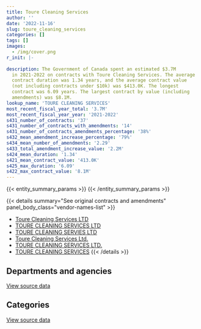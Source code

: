 ```yaml
---
title: Toure Cleaning Services
author: ''
date: '2022-11-16'
slug: toure_cleaning_services
categories: []
tags: []
images:
  - /img/cover.png
r_init: |-
  
description: The Government of Canada spent an estimated $3.7M
  in 2021-2022 on contracts with Toure Cleaning Services. The average
  contract duration was 1.34 years, and the average contract value
  (not including contracts under $10k) was $413.0K. The longest
  contract was 6.09 years. The largest contract by value (including
  amendments) was $8.1M.
lookup_name: 'TOURE CLEANING SERVICES'
most_recent_fiscal_year_total: '3.7M'
most_recent_fiscal_year_year: '2021-2022'
s431_number_of_contracts: '37'
s431_number_of_contracts_with_amendments: '14'
s431_number_of_contracts_amendments_percentage: '38%'
s432_mean_amendment_increase_percentage: '79%'
s434_mean_number_of_amendments: '2.29'
s433_total_amendment_increase_value: '2.2M'
s424_mean_duration: '1.34'
s421_mean_contract_value: '413.0K'
s425_max_duration: '6.09'
s422_max_contract_value: '8.1M'
---
```


<script src="/rmarkdown-libs/htmlwidgets/htmlwidgets.js"></script>
<link href="/rmarkdown-libs/datatables-css/datatables-crosstalk.css" rel="stylesheet" />
<script src="/rmarkdown-libs/datatables-binding/datatables.js"></script>
<script src="/rmarkdown-libs/jquery/jquery-3.6.0.min.js"></script>
<link href="/rmarkdown-libs/dt-core-bootstrap/css/dataTables.bootstrap.min.css" rel="stylesheet" />
<link href="/rmarkdown-libs/dt-core-bootstrap/css/dataTables.bootstrap.extra.css" rel="stylesheet" />
<script src="/rmarkdown-libs/dt-core-bootstrap/js/jquery.dataTables.min.js"></script>
<script src="/rmarkdown-libs/dt-core-bootstrap/js/dataTables.bootstrap.min.js"></script>
<link href="/rmarkdown-libs/crosstalk/css/crosstalk.min.css" rel="stylesheet" />
<script src="/rmarkdown-libs/crosstalk/js/crosstalk.min.js"></script>
<script src="/rmarkdown-libs/htmlwidgets/htmlwidgets.js"></script>
<link href="/rmarkdown-libs/datatables-css/datatables-crosstalk.css" rel="stylesheet" />
<script src="/rmarkdown-libs/datatables-binding/datatables.js"></script>
<script src="/rmarkdown-libs/jquery/jquery-3.6.0.min.js"></script>
<link href="/rmarkdown-libs/dt-core-bootstrap/css/dataTables.bootstrap.min.css" rel="stylesheet" />
<link href="/rmarkdown-libs/dt-core-bootstrap/css/dataTables.bootstrap.extra.css" rel="stylesheet" />
<script src="/rmarkdown-libs/dt-core-bootstrap/js/jquery.dataTables.min.js"></script>
<script src="/rmarkdown-libs/dt-core-bootstrap/js/dataTables.bootstrap.min.js"></script>
<link href="/rmarkdown-libs/crosstalk/css/crosstalk.min.css" rel="stylesheet" />
<script src="/rmarkdown-libs/crosstalk/js/crosstalk.min.js"></script>

{{< entity_summary_params >}}
{{< /entity_summary_params >}}

{{< details summary="See original contracts and amendments" panel_body_class="vendor-names-list" >}}
- [Toure Cleaning Services LTD](https://search.open.canada.ca/en/ct/?sort=contract_value_f%20desc&page=1&search_text=%22Toure%20Cleaning%20Services%20LTD%22)
- [TOURE CLEANING SERVICES LTD](https://search.open.canada.ca/en/ct/?sort=contract_value_f%20desc&page=1&search_text=%22TOURE%20CLEANING%20SERVICES%20LTD%22)
- [TOURE CLEANING SERVIES LTD](https://search.open.canada.ca/en/ct/?sort=contract_value_f%20desc&page=1&search_text=%22TOURE%20CLEANING%20SERVIES%20LTD%22)
- [Toure Cleaning Services Ltd.](https://search.open.canada.ca/en/ct/?sort=contract_value_f%20desc&page=1&search_text=%22Toure%20Cleaning%20Services%20Ltd.%22)
- [TOURE CLEANING SERVICES LTD.](https://search.open.canada.ca/en/ct/?sort=contract_value_f%20desc&page=1&search_text=%22TOURE%20CLEANING%20SERVICES%20LTD.%22)
- [TOURE CLEANING SERVICES](https://search.open.canada.ca/en/ct/?sort=contract_value_f%20desc&page=1&search_text=%22TOURE%20CLEANING%20SERVICES%22)
{{< /details >}}

## Departments and agencies

<div id="htmlwidget-1" style="width:100%;height:auto;" class="datatables html-widget"></div>
<script type="application/json" data-for="htmlwidget-1">{"x":{"style":"bootstrap","filter":"none","vertical":false,"data":[["<a href=\"/departments/csc-scc/\">Correctional Service of Canada<\/a>","<a href=\"/departments/dnd-mdn/\">National Defence<\/a>","<a href=\"/departments/ec/\">Environment and Climate Change Canada<\/a>","<a href=\"/departments/nrcan-rncan/\">Natural Resources Canada<\/a>","<a href=\"/departments/pwgsc-tpsgc/\">Public Services and Procurement Canada<\/a>","<a href=\"/departments/tc/\">Transport Canada<\/a>"],[null,517048.82,311539.19,342374.13,null,null],[null,2761260.91,312392.72,346175.24,null,null],[135783.45,2711566.05,311539.19,414541.84,101225.9,null],[161562.03,2273258.11,474916.06,451301.89,237500.49,89164.97]],"container":"<table class=\"table table-striped table-hover row-border order-column display\">\n  <thead>\n    <tr>\n      <th>Department<\/th>\n      <th>2018-2019<\/th>\n      <th>2019-2020<\/th>\n      <th>2020-2021<\/th>\n      <th>2021-2022<\/th>\n    <\/tr>\n  <\/thead>\n<\/table>","options":{"order":[[4,"desc"]],"pageLength":10,"autoWidth":true,"columnDefs":[{"targets":1,"render":"function(data, type, row, meta) {\n    return type !== 'display' ? data : DTWidget.formatCurrency(data, \"$\", 2, 3, \",\", \".\", true, null);\n  }"},{"targets":2,"render":"function(data, type, row, meta) {\n    return type !== 'display' ? data : DTWidget.formatCurrency(data, \"$\", 2, 3, \",\", \".\", true, null);\n  }"},{"targets":3,"render":"function(data, type, row, meta) {\n    return type !== 'display' ? data : DTWidget.formatCurrency(data, \"$\", 2, 3, \",\", \".\", true, null);\n  }"},{"targets":4,"render":"function(data, type, row, meta) {\n    return type !== 'display' ? data : DTWidget.formatCurrency(data, \"$\", 2, 3, \",\", \".\", true, null);\n  }"},{"width":"16%","targets":[1,2,3,4]},{"className":"dt-right","targets":[1,2,3,4]}],"orderClasses":false}},"evals":["options.columnDefs.0.render","options.columnDefs.1.render","options.columnDefs.2.render","options.columnDefs.3.render"],"jsHooks":[]}</script>
<p class="text-right">
<a href="https://github.com/GoC-Spending/contracts-data/tree/main/data/out/vendors/toure_cleaning_services/summary_by_fiscal_year_by_department.csv" class="source-data-link btn btn-link">View source data</a>
</p>

## Categories

<div id="htmlwidget-2" style="width:100%;height:auto;" class="datatables html-widget"></div>
<script type="application/json" data-for="htmlwidget-2">{"x":{"style":"bootstrap","filter":"none","vertical":false,"data":[["<a href=\"/categories/facilities_and_construction/\">Facilities and construction<\/a>"],[1170962.14],[3419828.87],[3674656.42],[3687703.55]],"container":"<table class=\"table table-striped table-hover row-border order-column display\">\n  <thead>\n    <tr>\n      <th>Category<\/th>\n      <th>2018-2019<\/th>\n      <th>2019-2020<\/th>\n      <th>2020-2021<\/th>\n      <th>2021-2022<\/th>\n    <\/tr>\n  <\/thead>\n<\/table>","options":{"order":[[4,"desc"]],"dom":"t","pageLength":30,"autoWidth":true,"columnDefs":[{"targets":1,"render":"function(data, type, row, meta) {\n    return type !== 'display' ? data : DTWidget.formatCurrency(data, \"$\", 2, 3, \",\", \".\", true, null);\n  }"},{"targets":2,"render":"function(data, type, row, meta) {\n    return type !== 'display' ? data : DTWidget.formatCurrency(data, \"$\", 2, 3, \",\", \".\", true, null);\n  }"},{"targets":3,"render":"function(data, type, row, meta) {\n    return type !== 'display' ? data : DTWidget.formatCurrency(data, \"$\", 2, 3, \",\", \".\", true, null);\n  }"},{"targets":4,"render":"function(data, type, row, meta) {\n    return type !== 'display' ? data : DTWidget.formatCurrency(data, \"$\", 2, 3, \",\", \".\", true, null);\n  }"},{"width":"16%","targets":[1,2,3,4]},{"className":"dt-right","targets":[1,2,3,4]}],"orderClasses":false,"lengthMenu":[10,25,30,50,100]}},"evals":["options.columnDefs.0.render","options.columnDefs.1.render","options.columnDefs.2.render","options.columnDefs.3.render"],"jsHooks":[]}</script>
<p class="text-right">
<a href="https://github.com/GoC-Spending/contracts-data/tree/main/data/out/vendors/toure_cleaning_services/summary_by_fiscal_year_by_category.csv" class="source-data-link btn btn-link">View source data</a>
</p>
